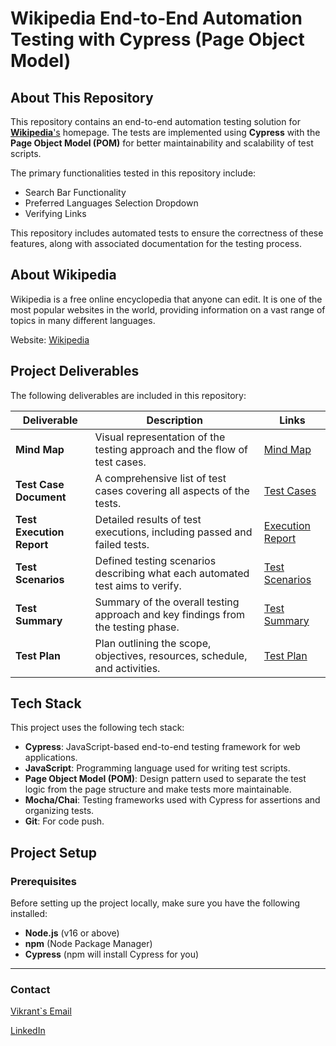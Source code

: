 # Wikipedia End-to-End Automation Testing with Cypress (Page Object Model)

## About This Repository

This repository contains an end-to-end automation testing solution for <a href="https://www.wikipedia.org/" target="_blank">**Wikipedia**'s</a> homepage. The tests are implemented using **Cypress** with the **Page Object Model (POM)** for better maintainability and scalability of test scripts.

The primary functionalities tested in this repository include:
- Search Bar Functionality
- Preferred Languages Selection Dropdown
- Verifying Links

This repository includes automated tests to ensure the correctness of these features, along with associated documentation for the testing process.

## About Wikipedia

Wikipedia is a free online encyclopedia that anyone can edit. It is one of the most popular websites in the world, providing information on a vast range of topics in many different languages.

Website: [Wikipedia](https://www.wikipedia.org/)

## Project Deliverables

The following deliverables are included in this repository:

| **Deliverable**           | **Description**                                                                 | **Links**                    |
|---------------------------|---------------------------------------------------------------------------------|------------------------------|
| **Mind Map**               | Visual representation of the testing approach and the flow of test cases.      | [Mind Map](https://miro.com/app/board/uXjVLEZhRus=/) |
| **Test Case Document**     | A comprehensive list of test cases covering all aspects of the tests.           | [Test Cases](https://docs.google.com/document/d/1hOesnrgytWx61HBKNWu1sPC8WElJgjWu/edit?usp=sharing&ouid=105488232110394875226&rtpof=true&sd=true) |
| **Test Execution Report**  | Detailed results of test executions, including passed and failed tests.         | [Execution Report](https://docs.google.com/document/d/18RsrH_apu_h20vj0sChSJ7fUnCMvFrJJ/edit?usp=sharing&ouid=105488232110394875226&rtpof=true&sd=true) |
| **Test Scenarios**         | Defined testing scenarios describing what each automated test aims to verify.   | [Test Scenarios](https://docs.google.com/document/d/1Gk7eHa6mRAUx9KiSnrctUeHunFniF-4c/edit?usp=sharing&ouid=105488232110394875226&rtpof=true&sd=true) |
| **Test Summary**           | Summary of the overall testing approach and key findings from the testing phase. | [Test Summary](https://docs.google.com/document/d/1hw-Z0IOiK6VAfkyOzUnaeXUxuLheyw6w/edit?usp=sharing&ouid=105488232110394875226&rtpof=true&sd=true) |
| **Test Plan**              | Plan outlining the scope, objectives, resources, schedule, and activities.     | [Test Plan](https://docs.google.com/document/d/1EFogPfY9zDBUiQHDXDC6ISzHvWaHnmpo/edit?usp=sharing&ouid=105488232110394875226&rtpof=true&sd=true) |

## Tech Stack

This project uses the following tech stack:

- **Cypress**: JavaScript-based end-to-end testing framework for web applications.
- **JavaScript**: Programming language used for writing test scripts.
- **Page Object Model (POM)**: Design pattern used to separate the test logic from the page structure and make tests more maintainable.
- **Mocha/Chai**: Testing frameworks used with Cypress for assertions and organizing tests.
- **Git**: For code push.
  
## Project Setup

### Prerequisites

Before setting up the project locally, make sure you have the following installed:

- **Node.js** (v16 or above)
- **npm** (Node Package Manager)
- **Cypress** (npm will install Cypress for you)

---

### Contact
<p><a href="mailto:vikrantsheoran@gmail.com">Vikrant`s Email</a></p>
<p><a href = "https://www.linkedin.com/in/vikrantchaudhary097/">LinkedIn</a></p>
   
